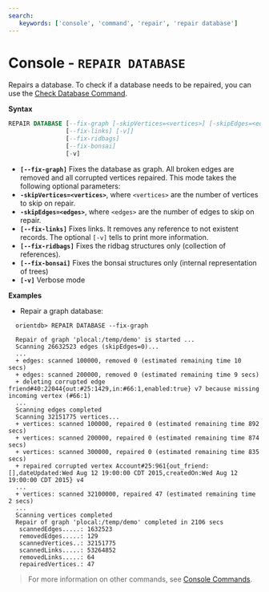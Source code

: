 ```yaml
---
search:
   keywords: ['console', 'command', 'repair', 'repair database']
---
```


# Console - `REPAIR DATABASE`

Repairs a database. To check if a database needs to be repaired, you can use the [Check Database Command](Console-Command-Check-Database.md).

**Syntax**

```sql
REPAIR DATABASE [--fix-graph [-skipVertices=<vertices>] [-skipEdges=<edges>]]
                [--fix-links] [-v]]
                [--fix-ridbags]
                [--fix-bonsai]
                [-v]
```

- **`[--fix-graph]`** Fixes the database as graph. All broken edges are removed and all corrupted vertices repaired. This mode takes the following optional parameters:
 - **`-skipVertices=<vertices>`**, where `<vertices>` are the number of vertices to skip on repair.
 - **`-skipEdges=<edges>`**, where `<edges>` are the number of edges to skip on repair.
- **`[--fix-links]`** Fixes links. It removes any reference to not existent records. The optional `[-v]` tells to print more information.
- **`[--fix-ridbags]`** Fixes the ridbag structures only (collection of references). 
- **`[--fix-bonsai]`** Fixes the bonsai structures only (internal representation of trees)
- **`[-v]`** Verbose mode

**Examples**

- Repair a graph database:

```
  orientdb> REPAIR DATABASE --fix-graph

  Repair of graph 'plocal:/temp/demo' is started ...
  Scanning 26632523 edges (skipEdges=0)...
  ...
  + edges: scanned 100000, removed 0 (estimated remaining time 10 secs)
  + edges: scanned 200000, removed 0 (estimated remaining time 9 secs)
  + deleting corrupted edge friend#40:22044{out:#25:1429,in:#66:1,enabled:true} v7 because missing incoming vertex (#66:1)
  ...
  Scanning edges completed
  Scanning 32151775 vertices...
  + vertices: scanned 100000, repaired 0 (estimated remaining time 892 secs)
  + vertices: scanned 200000, repaired 0 (estimated remaining time 874 secs)
  + vertices: scanned 300000, repaired 0 (estimated remaining time 835 secs)
  + repaired corrupted vertex Account#25:961{out_friend:[],dateUpdated:Wed Aug 12 19:00:00 CDT 2015,createdOn:Wed Aug 12 19:00:00 CDT 2015} v4
  ...
  + vertices: scanned 32100000, repaired 47 (estimated remaining time 2 secs)
  ...
  Scanning vertices completed
  Repair of graph 'plocal:/temp/demo' completed in 2106 secs
   scannedEdges.....: 1632523
   removedEdges.....: 129
   scannedVertices..: 32151775
   scannedLinks.....: 53264852
   removedLinks.....: 64
   repairedVertices.: 47
```

>For more information on other commands, see [Console Commands](Console-Commands.md).
